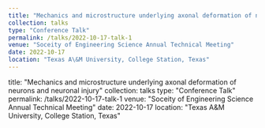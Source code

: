 ```yaml
---
title: "Mechanics and microstructure underlying axonal deformation of neurons and neuronal injury"
collection: talks
type: "Conference Talk"
permalink: /talks/2022-10-17-talk-1
venue: "Soceity of Engineering Science Annual Technical Meeting"
date: 2022-10-17
location: "Texas A\&M University, College Station, Texas"
---
```

title: "Mechanics and microstructure underlying axonal deformation of neurons and neuronal injury"
collection: talks
type: "Conference Talk"
permalink: /talks/2022-10-17-talk-1
venue: "Soceity of Engineering Science Annual Technical Meeting"
date: 2022-10-17
location: "Texas A\&M University, College Station, Texas"